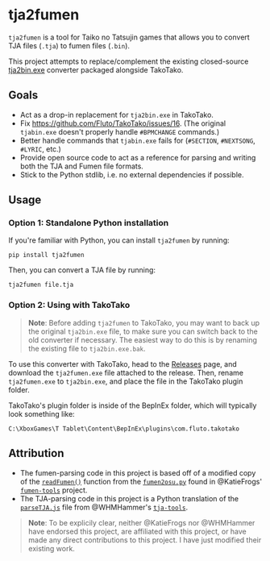 # tja2fumen

`tja2fumen` is a tool for Taiko no Tatsujin games that allows you to convert TJA files (`.tja`) to fumen files (`.bin`).

This project attempts to replace/complement the existing closed-source [tja2bin.exe](https://github.com/Fluto/TakoTako/blob/c269bcab60530877a16c2a473c84796b94d0a5ce/README.md?plain=1#L181) converter packaged alongside TakoTako. 

## Goals

- Act as a drop-in replacement for `tja2bin.exe` in TakoTako.
- Fix https://github.com/Fluto/TakoTako/issues/16. (The original `tjabin.exe` doesn't properly handle `#BPMCHANGE` commands.)
- Better handle commands that `tjabin.exe` fails for (`#SECTION`, `#NEXTSONG`, `#LYRIC`, etc.)
- Provide open source code to act as a reference for parsing and writing both the TJA and Fumen file formats.
- Stick to the Python stdlib, i.e. no external dependencies if possible.

## Usage

### Option 1: Standalone Python installation

If you're familiar with Python, you can install `tja2fumen` by running:

```
pip install tja2fumen
```

Then, you can convert a TJA file by running:

```
tja2fumen file.tja
```

### Option 2: Using with TakoTako

> **Note**: Before adding `tja2fumen` to TakoTako, you may want to back up the original `tja2bin.exe` file, to make sure you can switch back to the old converter if necessary. The easiest way to do this is by renaming the existing file to `tja2bin.exe.bak`.

To use this converter with TakoTako, head to the [Releases](https://github.com/vivaria/tja2fumen/releases) page, and download the `tja2fumen.exe` file attached to the release. Then, rename `tja2fumen.exe` to `tja2bin.exe`, and place the file in the TakoTako plugin folder.

TakoTako's plugin folder is inside of the BepInEx folder, which will typically look something like:

```
C:\XboxGames\T Tablet\Content\BepInEx\plugins\com.fluto.takotako
```

## Attribution

- The fumen-parsing code in this project is based off of a modified copy of the [`readFumen()`](https://github.com/KatieFrogs/fumen-tools/blob/6ff3a2f7f53687f3dd49c5c57fcfc5ccbe3e5a10/fumen2osu/fumen2osu.py#L7-L152) function from the [`fumen2osu.py`](https://github.com/KatieFrogs/fumen-tools/blob/main/fumen2osu/fumen2osu.py) found in @KatieFrogs' [`fumen-tools`](https://github.com/KatieFrogs/fumen-tools) project.
- The TJA-parsing code in this project is a Python translation of the [`parseTJA.js`](https://github.com/WHMHammer/tja-tools/blob/master/src/js/parseTJA.js) file from @WHMHammer's [`tja-tools`](https://github.com/WHMHammer/tja-tools).

> **Note**: To be explicily clear, neither @KatieFrogs nor @WHMHammer have endorsed this project, are affiliated with this project, or have made any direct contributions to this project. I have just modified their existing work.
